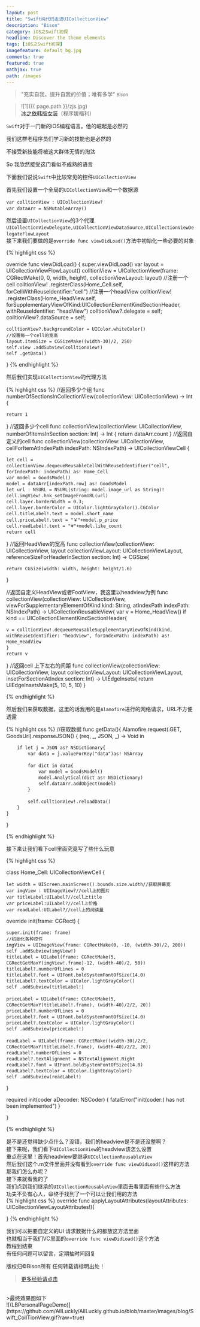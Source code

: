 ```yaml
---
layout: post
title: "Swift纯代码走进UICollectionView"
description: "Bison"
category: iOS之Swift初探
headline: Discover the theme elements
tags: [iOS之Swift初探]
imagefeature: default_bg.jpg
comments: true
featured: true
mathjax: true
path: /images
---
```


>&quot;充实自我，提升自我的价值；唯有多学&quot;
><small><cite title="Plato">Bison</cite></small>

>![1]({{ page.path }}/zjs.jpg)<br>
>[冰之依韩版女装](http://allluckly.taobao.com/)（程序媛福利）

`Swift`对于一门新的iOS编程语言，他的崛起是必然的<br>

我们这群老程序员们学习新的技能也是必然的<br>

不接受新技能将被这大群体无情的淘汰<br>

So 我欣然接受这门看似不成熟的语言<br>

下面我们说说`Swift`中比较常见的控件`UICollectionView`<br>

首先我们设置一个全局的`UICollectionView`和一个数据源<br>

`var colltionView : UICollectionView?`<br>
`var dataArr = NSMutableArray()`<br>

然后设置`UICollectionView`的3个代理<br>
`UICollectionViewDelegate,UICollectionViewDataSource,UICollectionViewDelegateFlowLayout`<br>
接下来我们要做的是`override func viewDidLoad()`方法中初始化一些必要的对象<br>

{% highlight css %}

override func viewDidLoad() {
    super.viewDidLoad()
    var layout = UICollectionViewFlowLayout()
    colltionView = UICollectionView(frame: CGRectMake(0, 0, width, height), collectionViewLayout: layout)
    //注册一个cell
    colltionView! .registerClass(Home_Cell.self, forCellWithReuseIdentifier:"cell")
    //注册一个headView
    colltionView! .registerClass(Home_HeadView.self, forSupplementaryViewOfKind:UICollectionElementKindSectionHeader, withReuseIdentifier: "headView")
    colltionView?.delegate = self;
    colltionView?.dataSource = self;

    colltionView?.backgroundColor = UIColor.whiteColor()
    //设置每一个cell的宽高
    layout.itemSize = CGSizeMake((width-30)/2, 250)
    self.view .addSubview(colltionView!)
    self .getData()
}
{% endhighlight %}

然后我们实现`UICollectionView`的代理方法<br>

{% highlight css %}
//返回多少个组
func numberOfSectionsInCollectionView(collectionView: UICollectionView) -> Int {

    return 1
}
//返回多少个cell
func collectionView(collectionView: UICollectionView, numberOfItemsInSection section: Int) -> Int {
    return dataArr.count
}
//返回自定义的cell
func collectionView(collectionView: UICollectionView, cellForItemAtIndexPath indexPath: NSIndexPath) -> UICollectionViewCell {


    let cell = collectionView.dequeueReusableCellWithReuseIdentifier("cell", forIndexPath: indexPath) as! Home_Cell
    var model = GoodsModel()
    model = dataArr[indexPath.row] as! GoodsModel
    let url : NSURL = NSURL(string: model.image_url as String)!
    cell.imgView!.hnk_setImageFromURL(url)
    cell.layer.borderWidth = 0.3;
    cell.layer.borderColor = UIColor.lightGrayColor().CGColor
    cell.titleLabel!.text = model.short_name
    cell.priceLabel!.text = "￥"+model.p_price
    cell.readLabel!.text = "💗"+model.like_count
    return cell
}
//返回HeadView的宽高
func collectionView(collectionView: UICollectionView, layout collectionViewLayout: UICollectionViewLayout, referenceSizeForHeaderInSection section: Int) -> CGSize{

    return CGSize(width: width, height: height/1.6)
}

//返回自定义HeadView或者FootView，我这里以headview为例
func collectionView(collectionView: UICollectionView, viewForSupplementaryElementOfKind kind: String, atIndexPath indexPath: NSIndexPath) -> UICollectionReusableView{
    var v = Home_HeadView()
    if kind == UICollectionElementKindSectionHeader{

    v = colltionView!.dequeueReusableSupplementaryViewOfKind(kind, withReuseIdentifier: "headView", forIndexPath: indexPath) as! Home_HeadView
    }
    return v
}
//返回cell 上下左右的间距
func collectionView(collectionView: UICollectionView, layout collectionViewLayout: UICollectionViewLayout, insetForSectionAtIndex section: Int) -> UIEdgeInsets{
    return UIEdgeInsetsMake(5, 10, 5, 10)
}

{% endhighlight %}

然后我们来获取数据，这里的话我用的是`Alamofire`进行的网络请求，URL不方便透露<br>

{% highlight css %}
//获取数据
func getData(){
    Alamofire.request(.GET, GoodsUrl).responseJSON() { (req, _, JSON, _) -> Void in

        if let j = JSON as? NSDictionary{
            var data = j.valueForKey("data")as! NSArray

            for dict in data{
                var model = GoodsModel()
                model.Analytical(dict as! NSDictionary)
                self.dataArr.addObject(model)
            }

            self.colltionView!.reloadData()
        }
    }
}


{% endhighlight %}

接下来让我们看下cell里面究竟写了些什么玩意<br>

{% highlight css %}

class Home_Cell: UICollectionViewCell {

    let width = UIScreen.mainScreen().bounds.size.width//获取屏幕宽
    var imgView : UIImageView?//cell上的图片
    var titleLabel:UILabel?//cell上title
    var priceLabel:UILabel?//cell上价格
    var readLabel:UILabel?//cell上的阅读量


override init(frame: CGRect) {

    super.init(frame: frame)
    //初始化各种控件
    imgView = UIImageView(frame: CGRectMake(0, -10, (width-30)/2, 200))
    self .addSubview(imgView!)
    titleLabel = UILabel(frame: CGRectMake(5, CGRectGetMaxY(imgView!.frame)-12, (width-40)/2, 50))
    titleLabel?.numberOfLines = 0
    titleLabel?.font = UIFont.boldSystemFontOfSize(14.0)
    titleLabel?.textColor = UIColor.lightGrayColor()
    self .addSubview(titleLabel!)

    priceLabel = UILabel(frame: CGRectMake(5, CGRectGetMaxY(titleLabel!.frame), (width-40)/2/2, 20))
    priceLabel?.numberOfLines = 0
    priceLabel?.font = UIFont.boldSystemFontOfSize(14.0)
    priceLabel?.textColor = UIColor.lightGrayColor()
    self .addSubview(priceLabel!)

    readLabel = UILabel(frame: CGRectMake((width-30)/2/2, CGRectGetMaxY(titleLabel!.frame), (width-40)/2/2, 20))
    readLabel?.numberOfLines = 0
    readLabel?.textAlignment = NSTextAlignment.Right
    readLabel?.font = UIFont.boldSystemFontOfSize(14.0)
    readLabel?.textColor = UIColor.lightGrayColor()
    self .addSubview(readLabel!)


}

required init(coder aDecoder: NSCoder) {
    fatalError("init(coder:) has not been implemented")
}

}


{% endhighlight %}


是不是还觉得缺少点什么？没错，我们的headview是不是还没整啊？<br>
接下来呢，我们看下`UICollectionView`的headview该怎么设置<br>
重点在这里！首先headview要继承`UICollectionReusableView`<br>
然后我们这个.m文件里面并没有看到`override func viewDidLoad()`这样的方法<br>
那我们怎么办呢？<br>
接下来就看我的了<br>
我们点到我们继承的`UICollectionReusableView`里面去看里面有些什么方法<br>
功夫不负有心人，😄终于找到了一个可以让我们用的方法<br>
{% highlight css %}
override func applyLayoutAttributes(layoutAttributes: UICollectionViewLayoutAttributes!){

}
{% endhighlight %}

我们可以把要自定义的UI 请求数据什么的都放这方法里面<br>
也就相当于我们VC里面的`override func viewDidLoad()`这个方法<br>
教程到结束<br>
有任何问题可以留言，定期抽时间回复<br>

版权归©Bison所有 任何转载请标明出处！

 > [更多经验请点击](http://www.allluckly.cn/)


<br>
 >最终效果图如下<br>
![(LBPersonalPageDemo)](https://github.com/AllLuckly/AllLuckly.github.io/blob/master/images/blog/Swift_CollTionView.gif?raw=true)<br><br><br>





